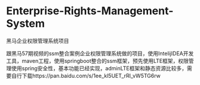 # Enterprise-Rights-Management-System
黑马企业权限管理系统项目

跟黑马57期视频的ssm整合案例企业权限管理系统做的项目，使用IntelijIDEA开发工具，maven工程，使用springboot整合的ssm框架，预先使用LTE框架，权限管理使用spring安全性，基本功能已经实现，adminLTE框架和静态资源比较多，需要自行下载https://pan.baidu.com/s/1ee_kl5UET_rRl_vW5TG6rw
